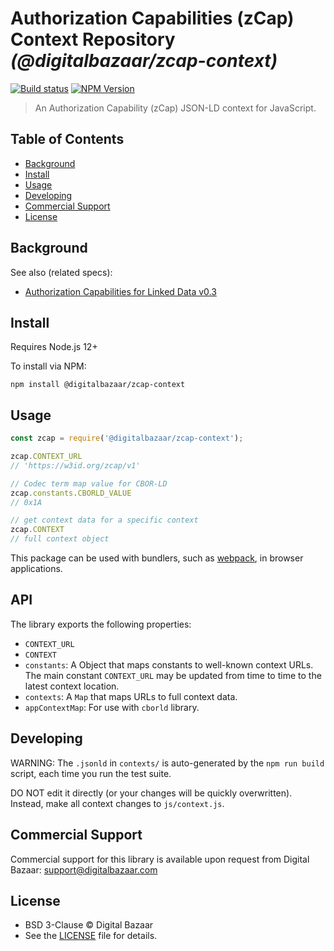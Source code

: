 # Authorization Capabilities (zCap) Context Repository _(@digitalbazaar/zcap-context)_

[![Build status](https://img.shields.io/github/actions/workflow/status/digitalbazaar/zcap-context/main.yml)](https://github.com/digitalbazaar/zcap-context/actions/workflow/main.yml)
[![NPM Version](https://img.shields.io/npm/v/@digitalbazaar/zcap-context.svg)](https://npm.im/@digitalbazaar/zcap-context)

> An Authorization Capability (zCap) JSON-LD context for JavaScript.

## Table of Contents

- [Background](#background)
- [Install](#install)
- [Usage](#usage)
- [Developing](#developing)
- [Commercial Support](#commercial-support)
- [License](#license)

## Background

See also (related specs):

* [Authorization Capabilities for Linked Data v0.3](https://w3c-ccg.github.io/zcap-spec/)

## Install

Requires Node.js 12+

To install via NPM:

```
npm install @digitalbazaar/zcap-context
```

## Usage

```js
const zcap = require('@digitalbazaar/zcap-context');

zcap.CONTEXT_URL
// 'https://w3id.org/zcap/v1'

// Codec term map value for CBOR-LD
zcap.constants.CBORLD_VALUE
// 0x1A

// get context data for a specific context
zcap.CONTEXT
// full context object
```

This package can be used with bundlers, such as [webpack][], in browser
applications.

## API

The library exports the following properties:
- `CONTEXT_URL`
- `CONTEXT`
- `constants`: A Object that maps constants to well-known context URLs. The
  main constant `CONTEXT_URL` may be updated from time to time to the
  latest context location.
- `contexts`: A `Map` that maps URLs to full context data.
- `appContextMap`: For use with `cborld` library.

## Developing

WARNING: The `.jsonld` in `contexts/` is auto-generated by the `npm run build` script,
each time you run the test suite.

DO NOT edit it directly (or your changes will be quickly overwritten).
Instead, make all context changes to `js/context.js`.

## Commercial Support

Commercial support for this library is available upon request from
Digital Bazaar: support@digitalbazaar.com

## License

- BSD 3-Clause © Digital Bazaar
- See the [LICENSE](./LICENSE) file for details.

[webpack]: https://webpack.js.org/
